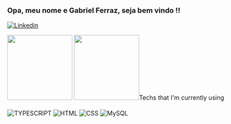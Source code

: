 ### Opa, meu nome e Gabriel Ferraz, seja bem vindo !! 

[![Linkedin](https://img.shields.io/badge/LinkedIn-0077B5?style=for-the-badge&logo=linkedin&logoColor=white)](https://https://www.linkedin.com/in/gabriel-martins-ferraz//)

<div>
   <img height="150em" src="https://github-readme-stats.vercel.app/api?username=GabrielFerraz&show_icons=true&theme=dark&include_all_commits=true&count_private=true"/>
  <img height="150em" src="(https://github-readme-stats.vercel.app/api/wakatime?username=GabrielFerraz)](https://https://github.com/Ferrasx/Projeto-node-ts)/>
</div>


### Techs that I'm currently using

<div style="display: inline_block" ><br/>
    <img align="center" alt="TYPESCRIPT" src="https://img.shields.io/badge/TypeScript-007ACC?style=for-the-badge&logo=typescript&logoColor=white"/>
     <img align="center" alt="HTML" src="https://img.shields.io/badge/HTML5-E34F26?style=for-the-badge&logo=html5&logoColor=white"/>
      <img align="center" alt="CSS" src="https://img.shields.io/badge/CSS3-1572B6?style=for-the-badge&logo=css3&logoColor=white"/>
       <img align="center" alt="MySQL" src="https://img.shields.io/badge/MySQL-00000F?style=for-the-badge&logo=mysql&logoColor=white"/>
      
</div><br/>



